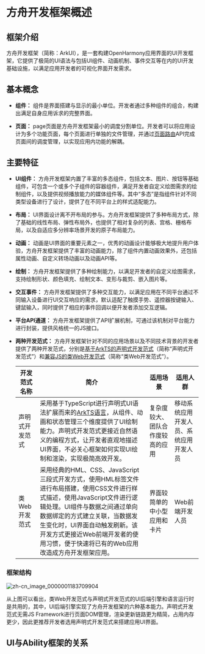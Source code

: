 # 方舟开发框架概述

## 框架介绍

方舟开发框架（简称：ArkUI），是一套构建OpenHarmony应用界面的UI开发框架，它提供了极简的UI语法与包括UI组件、动画机制、事件交互等在内的UI开发基础设施，以满足应用开发者的可视化界面开发需求。

## 基本概念

- **组件：** 组件是界面搭建与显示的最小单位。开发者通过多种组件的组合，构建出满足自身应用诉求的完整界面。

- **页面：** page页面是方舟开发框架最小的调度分割单位。开发者可以将应用设计为多个功能页面，每个页面进行单独的文件管理，并通过[页面路由](../reference/apis/js-apis-router.md)API完成页面间的调度管理，以实现应用内功能的解耦。

## 主要特征

- **UI组件：** 方舟开发框架内置了丰富的多态组件，包括文本、图片、按钮等基础组件，可包含一个或多个子组件的容器组件，满足开发者自定义绘图需求的绘制组件，以及提供视频播放能力的媒体组件等。其中“多态”是指组件针对不同类型设备进行了设计，提供了在不同平台上的样式适配能力。

- **布局：** UI界面设计离不开布局的参与。方舟开发框架提供了多种布局方式，除了基础的线性布局、弹性布局外，也提供了相对复杂的列表、宫格、栅格布局，以及自适应多分辨率场景开发的原子布局能力。

- **动画：** 动画是UI界面的重要元素之一，优秀的动画设计能够极大地提升用户体验，方舟开发框架提供了丰富的动画能力，除了组件内置动画效果外，还包括属性动画、自定义转场动画以及动画API等。

- **绘制：** 方舟开发框架提供了多种绘制能力，以满足开发者的自定义绘图需求，支持绘制形状、颜色填充、绘制文本、变形与裁剪、嵌入图片等。

- **交互事件：** 方舟开发框架提供了多种交互能力，以满足应用在不同平台通过不同输入设备进行UI交互响应的需求，默认适配了触摸手势、遥控器按键输入、键鼠输入，同时提供了相应的事件回调以便开发者添加交互逻辑。

- **平台API通道：** 方舟开发框架提供了API扩展机制，可通过该机制对平台能力进行封装，提供风格统一的JS接口。

- **两种开发范式：** 方舟开发框架针对不同的应用场景以及不同技术背景的开发者提供了两种开发范式，分别是[基于ArkTS的声明式开发范式](./ui-ts-overview.md)（简称“声明式开发范式”）和[兼容JS的类Web开发范式](./ui-js-overview.md)（简称“类Web开发范式”）。

  | 开发范式名称   | 简介                                       | 适用场景             | 适用人群                |
  | -------- | ---------------------------------------- | ---------------- | ------------------- |
  | 声明式开发范式  | 采用基于TypeScript进行声明式UI语法扩展而来的[ArkTS语言](../quick-start/ets-get-started.md)，从组件、动画和状态管理三个维度提供了UI绘制能力。声明式开发范式更接近自然语义的编程方式，让开发者直观地描述UI界面，不必关心框架如何实现UI绘制和渲染，实现极简高效开发。 | 复杂度较大、团队合作度较高的应用 | 移动系统应用开发人员、系统应用开发人员 |
  | 类Web开发范式 | 采用经典的HML、CSS、JavaScript三段式开发方式，使用HML标签文件进行布局搭建，使用CSS文件进行样式描述，使用JavaScript文件进行逻辑处理。UI组件与数据之间通过单向数据绑定的方式建立关联，当数据发生变化时，UI界面自动触发刷新。该开发方式更接近Web前端开发者的使用习惯，便于快速将已有的Web应用改造成方舟开发框架应用。 | 界面较简单的中小型应用和卡片  | Web前端开发人员    |

### 框架结构

![zh-cn_image_0000001183709904](figures/zh-cn_image_0000001183709904.png)

从上图可以看出，类Web开发范式与声明式开发范式的UI后端引擎和语言运行时是共用的，其中，UI后端引擎实现了方舟开发框架的六种基本能力。声明式开发范式无需JS Framework进行页面DOM管理，渲染更新链路更为精简，占用内存更少，因此更推荐开发者选用声明式开发范式来搭建应用UI界面。

## UI与Ability框架的关系

